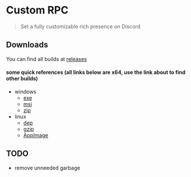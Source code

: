 # Custom RPC
> Set a fully customizable rich presence on Discord

## Downloads
You can find all builds at [releases](https://github.com/KurozeroPB/CustomRPC/releases)

#### some quick references (all links below are x64, use the link about to find other builds)
- windows
  - [exe](https://github.com/KurozeroPB/CustomRPC/releases/download/v0.0.1/custom-rpc_0.0.1.exe)
  - [msi](https://github.com/KurozeroPB/CustomRPC/releases/download/v0.0.1/custom-rpc_0.0.1.msi)
  - [zip](https://github.com/KurozeroPB/CustomRPC/releases/download/v0.0.1/custom-rpc-0.0.1-win.zip)
- linux
  - [dep](https://github.com/KurozeroPB/CustomRPC/releases/download/v0.0.1/custom-rpc_0.0.1_amd64.deb)
  - [gzip](https://github.com/KurozeroPB/CustomRPC/releases/download/v0.0.1/custom-rpc-0.0.1.tar.gz)
  - [AppImage](https://github.com/KurozeroPB/CustomRPC/releases/download/v0.0.1/custom-rpc_0.0.1.AppImage)

## TODO
- remove unneeded garbage
